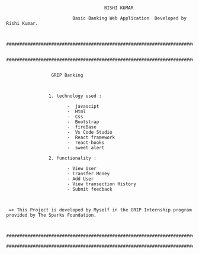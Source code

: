                                          RISHI KUMAR

                             Basic Banking Web Application  Developed by Rishi Kumar.


     ##################################################################################################
  
     ##################################################################################################
  

                     GRIP Banking 



                    1. technology used :

                           -  javascipt
                           -  Html 
                           -  Css 
                           -  Bootstrap 
                           -  fireBase 
                           -  Vs Code Studio 
                           -  React framework
                           -  react-hooks 
                           -  sweet alert 

                    2. functionality :
                         
                           - View User 
                           - Transfer Money 
                           - Add User 
                           - View transection History 
                           - Submit feedback 



     => This Project is developed by Myself in the GRIP Internship program provided by The Sparks Foundation.
      

       #################################################################################################
       #################################################################################################
        

                                      
